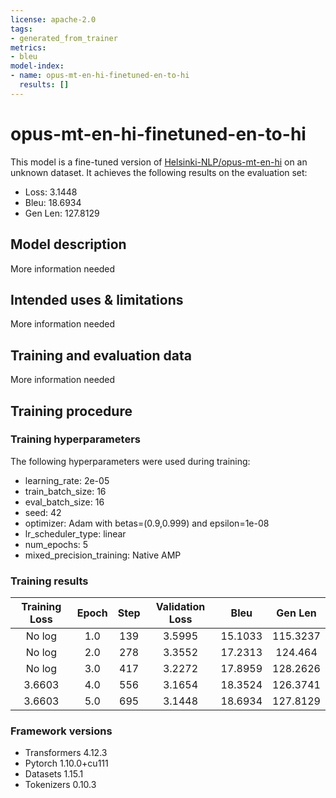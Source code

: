 ```yaml
---
license: apache-2.0
tags:
- generated_from_trainer
metrics:
- bleu
model-index:
- name: opus-mt-en-hi-finetuned-en-to-hi
  results: []
---
```


<!-- This model card has been generated automatically according to the information the Trainer had access to. You
should probably proofread and complete it, then remove this comment. -->

# opus-mt-en-hi-finetuned-en-to-hi

This model is a fine-tuned version of [Helsinki-NLP/opus-mt-en-hi](https://huggingface.co/Helsinki-NLP/opus-mt-en-hi) on an unknown dataset.
It achieves the following results on the evaluation set:
- Loss: 3.1448
- Bleu: 18.6934
- Gen Len: 127.8129

## Model description

More information needed

## Intended uses & limitations

More information needed

## Training and evaluation data

More information needed

## Training procedure

### Training hyperparameters

The following hyperparameters were used during training:
- learning_rate: 2e-05
- train_batch_size: 16
- eval_batch_size: 16
- seed: 42
- optimizer: Adam with betas=(0.9,0.999) and epsilon=1e-08
- lr_scheduler_type: linear
- num_epochs: 5
- mixed_precision_training: Native AMP

### Training results

| Training Loss | Epoch | Step | Validation Loss | Bleu    | Gen Len  |
|:-------------:|:-----:|:----:|:---------------:|:-------:|:--------:|
| No log        | 1.0   | 139  | 3.5995          | 15.1033 | 115.3237 |
| No log        | 2.0   | 278  | 3.3552          | 17.2313 | 124.464  |
| No log        | 3.0   | 417  | 3.2272          | 17.8959 | 128.2626 |
| 3.6603        | 4.0   | 556  | 3.1654          | 18.3524 | 126.3741 |
| 3.6603        | 5.0   | 695  | 3.1448          | 18.6934 | 127.8129 |


### Framework versions

- Transformers 4.12.3
- Pytorch 1.10.0+cu111
- Datasets 1.15.1
- Tokenizers 0.10.3

